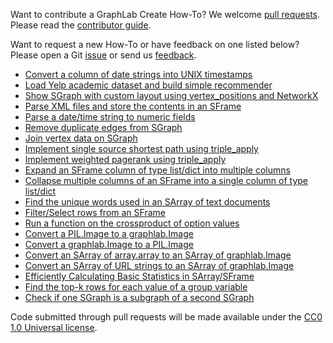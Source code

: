 Want to contribute a GraphLab Create How-To? We welcome [pull requests](https://github.com/graphlab-code/how-to/pulls). Please read the [contributor guide](https://github.com/graphlab-code/how-to/blob/master/CONTRIBUTING.md).

Want to request a new How-To or have feedback on one listed below? Please open a Git [issue](https://github.com/graphlab-code/how-to/issues?q=is%3Aopen+is%3Aissue) or send us [feedback](http://graphlab.com/company/contact.html). 


* [Convert a column of date strings into UNIX timestamps](convert_column_to_timestamp.py)
* [Load Yelp academic dataset and build simple recommender](load_yelp_dataset.py)
* [Show SGraph with custom layout using vertex_positions and NetworkX](sgraph_show_with_nx_layout.py)
* [Parse XML files and store the contents in an SFrame](sframe_xml_to_dict.py)
* [Parse a date/time string to numeric fields](parse_string_time.py)
* [Remove duplicate edges from SGraph](remove_duplicate_edges.py)
* [Join vertex data on SGraph](join_vertex_data_on_sgraph.py)
* [Implement single source shortest path using triple_apply](triple_apply_shortest_path.py)
* [Implement weighted pagerank using triple_apply](triple_apply_weighted_pagerank.py)
* [Expand an SFrame column of type list/dict into multiple columns](sframe_unpack.py)
* [Collapse multiple columns of an SFrame into a single column of type list/dict](sframe_pack.py)
* [Find the unique words used in an SArray of text documents](sarray_vocabulary.py)
* [Filter/Select rows from an SFrame](select_subset_rows.py)
* [Run a function on the crossproduct of option values](experiment_over_parameters.py)
* [Convert a PIL.Image to a graphlab.Image](from_pil_image.py)
* [Convert a graphlab.Image to a PIL.Image](to_pil_image.py)
* [Convert an SArray of array.array to an SArray of graphlab.Image](array_to_image.py)
* [Convert an SArray of URL strings to an SArray of graphlab.Image](url_to_img.py)
* [Efficiently Calculating Basic Statistics in SArray/SFrame](sarray_basic_stats.py)
* [Find the top-k rows for each value of a group variable](top_k.py)
* [Check if one SGraph is a subgraph of a second SGraph](check_subgraph.py)

Code submitted through pull requests will be made available under the [CC0 1.0 Universal license](https://github.com/graphlab-code/how-to/blob/master/LICENSE).
